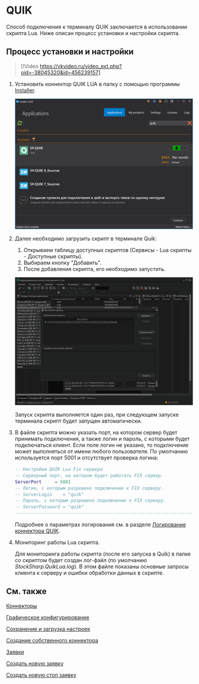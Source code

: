 # QUIK

Способ подключения к терминалу QUIK заключается в использовании скрипта Lua. Ниже описан процесс установки и настройки скрипта.

## Процесс установки и настройки

> [!Video https://vkvideo.ru/video_ext.php?oid=-38045320&id=456239157]

1. Установить коннектор QUIK LUA в папку с помощью программы [Installer](../../../installer.md).

   ![QuikLua Install](../../../../images/quiklua_install.png)

2. Далее необходимо загрузить скрипт в терминале Quik:
   1. Открываем таблицу доступных скриптов (Сервисы \- Lua скрипты \- Доступные скрипты).
   2. Выбираем кнопку "Добавить".
   3. После добавления скрипта, его необходимо запустить.

   ![QuikLua](../../../../images/quiklua.png)

   Запуск скрипта выполняется один раз, при следующем запуске терминала скрипт будет запущен автоматически.

3. В файле скрипта можно указать порт, на котором сервер будет принимать подключения, а также логин и пароль, с которыми будет подключаться клиент. Если поле логин не указано, то подключение может выполняться от имени любого пользователя. По умолчанию используется порт 5001 и отсутствует проверка логина:

   ```lua
   -- Настройки QUIK Lua Fix сервера
   -- Серверный порт, на котором будет работать FIX сервер.
   ServerPort     = 5001
   -- Логин, с которым разрешено подключение к FIX серверу.
   -- ServerLogin    = "quik"
   -- Пароль, с которым разрешено подключение к FIX серверу.
   -- ServerPassword = "quik"
   -------------------------------------------------------------------------

   ```
   Подробнее о параметрах логирования см. в разделе [Логирование коннектора QUIK](quik/logging.md).
4. Мониторинг работы Lua скрипта.

   Для мониторинга работы скрипта (после его запуска в Quik) в папке со скриптом будет создан лог\-файл (по умолчанию *StockSharp.QuikLua.log*). В этом файле показаны основные запросы клиента к серверу и ошибки обработки данных в скрипте.


## См. также

[Коннекторы](../../connectors.md)

[Графическое конфигурирование](../graphical_configuration.md)

[Сохранение и загрузка настроек](../save_and_load_settings.md)

[Создание собственного коннектора](../creating_own_connector.md)

[Заявки](../../orders_management.md)

[Создать новую заявку](../../orders_management/create_new_order.md)

[Создать новую стоп заявку](../../orders_management/create_new_stop_order.md)